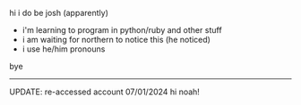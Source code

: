 hi i do be josh (apparently)
- i'm learning to program in python/ruby and other stuff
- i am waiting for northern to notice this (he noticed)
- i use he/him pronouns

bye

------------------

UPDATE: re-accessed account 07/01/2024
hi noah!
